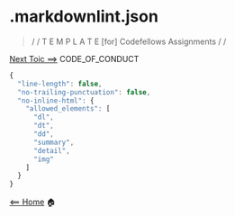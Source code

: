 # **.markdownlint.json**

> / /  T E M P L A T E   [for]  Codefellows Assignments / /



[Next Toic ==>](codeOfConduct.md) CODE_OF_CONDUCT

````javascript
{
  "line-length": false,
  "no-trailing-punctuation": false,
  "no-inline-html": {
    "allowed_elements": [
      "dl",
      "dt",
      "dd",
      "summary",
      "detail",
      "img"
    ]
  }
}
````
[<== Home](README.md) 🏠
